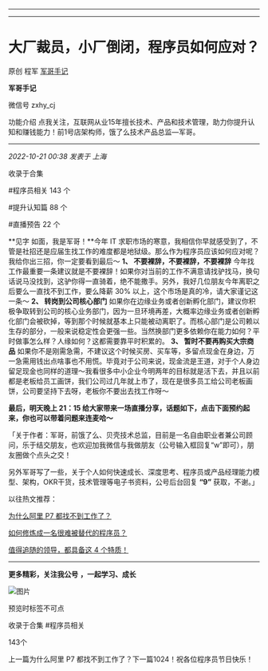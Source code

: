 ----------------------------------------
----------------------------------------
#  大厂裁员，小厂倒闭，程序员如何应对？

原创 程军  [ 军哥手记 ](javascript:void\(0\);)

**军哥手记** ![]()

微信号 zxhy_cj

功能介绍 点我关注，互联网从业15年擅长技术、产品和技术管理，助力你提升认知和赚钱能力！前1号店架构师，饿了么技术产品总监—军哥。

____

_2022-10-21 00:38_ _发表于 上海_

收录于合集

#程序员相关 143 个

#提升认知篇 88 个

#直播预告 22 个

**见字 如面，我是军哥！**今年 IT
求职市场的寒意，我相信你早就感受到了，不管是社招还是应届生找工作的难度都是地狱级。那么作为程序员应该如何应对呢？我给你出三招，你一定要看到最后～ **1、
不要裸辞，不要裸辞，不要裸辞**
今年找工作最重要一条建议就是不要裸辞！如果你对当前的工作不满意请找驴找马，换句话说马没找到，这驴你得一直骑着，绝不能撒手。另外，我好几位朋友今年离职之后要么一直找不到工作，要么降薪
30% 以上，这个市场是真的冷，请大家谨记这一条～ **2、 转岗到公司核心部门**
如果你在边缘业务或者创新孵化部门，建议你积极争取转到公司的核心业务部门，因为一旦环境再差，大概率边缘业务或者创新孵化部门会被砍掉，等到那个时候就基本上只能被动离职了。而核心部门是公司赖以生存的部分，一般来说稳定性会更强一些。当然换部门更多依赖你在能力如何？平时做事怎么样？人缘如何？这都需要靠平时积累的。
**3、 暂时不要再购买大宗商品**
如果你不是刚需急需，不建议这个时候买房、买车等，多留点现金在身边，万一急需用钱出点啥事也不用慌。毕竟对于公司来说，现金流是王道，对于个人身边留足现金也同样的道理～我看很多中小企业今明两年的目标就是活下去，并且以前都是老板给员工画饼，我们公司过几年就上市了，现在是很多员工给公司老板画饼，公司要坚持下去呀，老板你不要出去找工作呀～

 **最后，明天晚上 21：15 给大家带来一场直播分享，话题如下，点击下面预约起来，你也可以带着问题来连麦哈～**

「关于作者：军哥，前饿了么、贝壳技术总监，目前是一名自由职业者兼公司顾问，乐于结交朋友，也欢迎加我微信与我做朋友（公号输入框回复“w”即可），朋友圈做个点头之交！

另外军哥写了一些，关于个人如何快速成长、深度思考、程序员或产品经理能力模型、架构，OKR干货，技术管理等电子书资料，公号后台回复 **“9”**
获取，不谢。」  

以往热文推荐：

[为什么阿里 P7
都找不到工作了？](http://mp.weixin.qq.com/s?__biz=MzA3MDU2MjM4Ng==&mid=2247496802&idx=1&sn=341cc2d8a2e72632e80f914a1817dbfe&chksm=9f38535fa84fda494ebe86a95d7de1f6a86bb43c0ba91a6451e87e7651228cba9760a7d75fdf&scene=21#wechat_redirect)

[如何修炼成一名很难被替代的程序员？](http://mp.weixin.qq.com/s?__biz=MzA3MDU2MjM4Ng==&mid=2247496780&idx=1&sn=da5a932426cf766039673bf5fb328dec&chksm=9f385371a84fda6751b9006a6c7115fda487ff39f1bcd2c0004eb3657c3de28ccfa6729188e5&scene=21#wechat_redirect)

[值得追随的领导，都具备这 4
个特质！](http://mp.weixin.qq.com/s?__biz=MzA3MDU2MjM4Ng==&mid=2247496580&idx=1&sn=8a4b9b1d6f0a345632cbb98ead9c9aa7&chksm=9f3854b9a84fddaf51b10325beae6581f454313f8493265c62e124c1f15971a7e8f399270007&scene=21#wechat_redirect)

  

* * *

  

 **更多精彩，关注我公号** **，一起学习、成长**

![图片](https://mmbiz.qpic.cn/mmbiz_png/b96CibCt70iaajvl7fD4ZCicMcjhXMp1v6UibM134tIsO1j5yqHyNhh9arj090oAL7zGhRJRq6cFqFOlDZMleLl4pw/640?wx_fmt=png)

预览时标签不可点

收录于合集 #程序员相关

143个

上一篇为什么阿里 P7 都找不到工作了？下一篇1024！祝各位程序员节日快乐！

